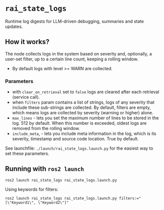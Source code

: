 # `rai_state_logs`

Runtime log digests for LLM-driven debugging, summaries and state updates.

## How it works?

The node collects logs in the system based on severity and, optionally, a user-set filter, up to a certain line count, keeping a rolling window.

- By default logs with level >= WARN are collected.

### Parameters

- with `clear_on_retrieval` set to `false` logs are cleared after each retrieval (service call).
- when `filters` param contains a list of strings, logs of any severity that include these sub-strings are
  collected. By default, filters are empty, which means logs are collected by severity (warning or higher) alone.
- `max_lines` - lets you set the maximum number of lines to be stored in the log. 512 by default. When this number is exceeded, oldest logs are removed from the rolling window.
- `include_meta`, - lets you include meta information in the log, which is its severity, timestamp and source code location. True by default.

See launchfile: `./launch/rai_state_logs.launch.py` for the easiest way to set these parameters.

## Running with `ros2 launch`

```shell
ros2 launch rai_state_logs rai_state_logs.launch.py
```

Using keywords for filters:

```shell
ros2 launch rai_state_logs rai_state_logs.launch.py filters:="[\"Keyword1\", \"Keyword2\"]"
```
